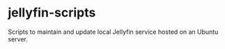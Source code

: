 # jellyfin-scripts
Scripts to maintain and update local Jellyfin service hosted on an Ubuntu server.
